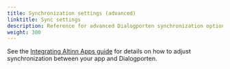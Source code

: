 ```yaml
---
title: Synchronization settings (advanced)
linktitle: Sync settings
description: Reference for advanced Dialogporten synchronization options.
weight: 300
---
```


See the [Integrating Altinn Apps guide](/en/dialogporten/user-guides/service-owners/integrating-altinn-apps/) for details on how to adjust synchronization between your app and Dialogporten.